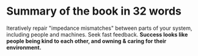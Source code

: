 # Summary of the book in 32 words

Iteratively repair "impedance mismatches" between parts of your system, including people and machines. Seek fast feedback. **Success looks like people being kind to each other, and owning & caring for their environment.**